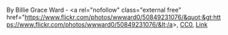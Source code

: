 By Billie Grace Ward - &lt;a rel=&quot;nofollow&quot; class=&quot;external free&quot; href=&quot;https://www.flickr.com/photos/wwward0/50849231076/&quot;&gt;https://www.flickr.com/photos/wwward0/50849231076/&lt;/a&gt;, <a href="http://creativecommons.org/publicdomain/zero/1.0/deed.en" title="Creative Commons Zero, Public Domain Dedication">CC0</a>, <a href="https://commons.wikimedia.org/w/index.php?curid=105335366">Link</a>
